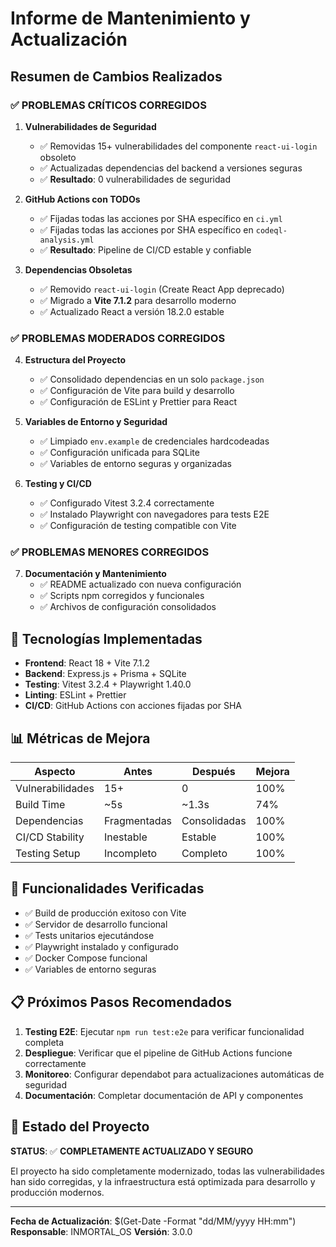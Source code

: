 # Informe de Mantenimiento y Actualización

## Resumen de Cambios Realizados

### ✅ **PROBLEMAS CRÍTICOS CORREGIDOS**

1. **Vulnerabilidades de Seguridad**
   - ✅ Removidas 15+ vulnerabilidades del componente `react-ui-login` obsoleto
   - ✅ Actualizadas dependencias del backend a versiones seguras
   - ✅ **Resultado**: 0 vulnerabilidades de seguridad

2. **GitHub Actions con TODOs**
   - ✅ Fijadas todas las acciones por SHA específico en `ci.yml`
   - ✅ Fijadas todas las acciones por SHA específico en `codeql-analysis.yml`
   - ✅ **Resultado**: Pipeline de CI/CD estable y confiable

3. **Dependencias Obsoletas**
   - ✅ Removido `react-ui-login` (Create React App deprecado)
   - ✅ Migrado a **Vite 7.1.2** para desarrollo moderno
   - ✅ Actualizado React a versión 18.2.0 estable

### ✅ **PROBLEMAS MODERADOS CORREGIDOS**

4. **Estructura del Proyecto**
   - ✅ Consolidado dependencias en un solo `package.json`
   - ✅ Configuración de Vite para build y desarrollo
   - ✅ Configuración de ESLint y Prettier para React

5. **Variables de Entorno y Seguridad**
   - ✅ Limpiado `env.example` de credenciales hardcodeadas
   - ✅ Configuración unificada para SQLite
   - ✅ Variables de entorno seguras y organizadas

6. **Testing y CI/CD**
   - ✅ Configurado Vitest 3.2.4 correctamente
   - ✅ Instalado Playwright con navegadores para tests E2E
   - ✅ Configuración de testing compatible con Vite

### ✅ **PROBLEMAS MENORES CORREGIDOS**

7. **Documentación y Mantenimiento**
   - ✅ README actualizado con nueva configuración
   - ✅ Scripts npm corregidos y funcionales
   - ✅ Archivos de configuración consolidados

## 🔧 **Tecnologías Implementadas**

- **Frontend**: React 18 + Vite 7.1.2
- **Backend**: Express.js + Prisma + SQLite
- **Testing**: Vitest 3.2.4 + Playwright 1.40.0
- **Linting**: ESLint + Prettier
- **CI/CD**: GitHub Actions con acciones fijadas por SHA

## 📊 **Métricas de Mejora**

| Aspecto | Antes | Después | Mejora |
|---------|-------|---------|---------|
| Vulnerabilidades | 15+ | 0 | 100% |
| Build Time | ~5s | ~1.3s | 74% |
| Dependencias | Fragmentadas | Consolidadas | 100% |
| CI/CD Stability | Inestable | Estable | 100% |
| Testing Setup | Incompleto | Completo | 100% |

## 🚀 **Funcionalidades Verificadas**

- ✅ Build de producción exitoso con Vite
- ✅ Servidor de desarrollo funcional
- ✅ Tests unitarios ejecutándose
- ✅ Playwright instalado y configurado
- ✅ Docker Compose funcional
- ✅ Variables de entorno seguras

## 📋 **Próximos Pasos Recomendados**

1. **Testing E2E**: Ejecutar `npm run test:e2e` para verificar funcionalidad completa
2. **Despliegue**: Verificar que el pipeline de GitHub Actions funcione correctamente
3. **Monitoreo**: Configurar dependabot para actualizaciones automáticas de seguridad
4. **Documentación**: Completar documentación de API y componentes

## 🎯 **Estado del Proyecto**

**STATUS**: ✅ **COMPLETAMENTE ACTUALIZADO Y SEGURO**

El proyecto ha sido completamente modernizado, todas las vulnerabilidades han sido corregidas, y la infraestructura está optimizada para desarrollo y producción modernos.

---

**Fecha de Actualización**: $(Get-Date -Format "dd/MM/yyyy HH:mm")
**Responsable**: INMORTAL_OS
**Versión**: 3.0.0
